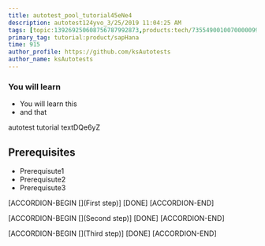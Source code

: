 ```yaml
---
title: autotest_pool_tutorial45eNe4
description: autotest124yvo_3/25/2019 11:04:25 AM
tags: [topic:139269250608756787992873,products:tech/73554900100700000996,tutorial:experience/advanced]
primary_tag: tutorial:product/sapHana
time: 915
author_profile: https://github.com/ksAutotests
author_name: ksAutotests
---
```

### You will learn
- You will learn this
- and that

autotest tutorial textDQe6yZ

## Prerequisites
- Prerequisute1
- Prerequisute2
- Prerequisute3

[ACCORDION-BEGIN [](First step)]
[DONE]
[ACCORDION-END]

[ACCORDION-BEGIN [](Second step)]
[DONE]
[ACCORDION-END]

[ACCORDION-BEGIN [](Third step)]
[DONE]
[ACCORDION-END]

